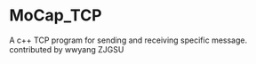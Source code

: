 # MoCap_TCP
A c++ TCP program for sending and receiving specific message.
contributed by wwyang ZJGSU
